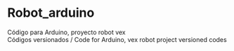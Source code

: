 # Robot_arduino
Código para Arduino, proyecto robot vex															
Códigos versionados / Code for Arduino, vex robot project
versioned codes
